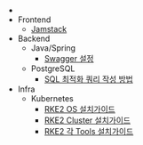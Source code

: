 - [](index.md)
- Frontend
    - [Jamstack](test.md)
- Backend
    - Java/Spring
        - [Swagger 설정](Java1.md)
    - PostgreSQL
        - [SQL 최적화 쿼리 작성 방법](Postgresql1.md)
- Infra
    - Kubernetes
        - [RKE2 OS 설치가이드](Kubernetes1.md)
        - [RKE2 Cluster 설치가이드](Kubernetes2.md)
        - [RKE2 각 Tools 설치가이드](Kubernetes3.md)